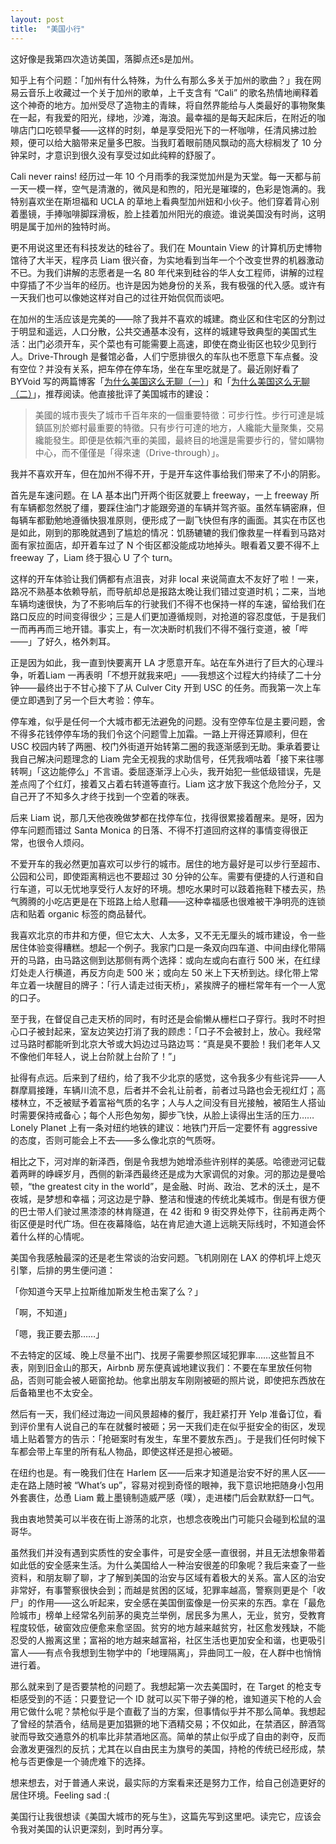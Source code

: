 ```yaml
---
layout: post
title:  "美国小行"
---
```


这好像是我第四次造访美国，落脚点还s是加州。

知乎上有个问题：「加州有什么特殊，为什么有那么多关于加州的歌曲？」我在网易云音乐上收藏过一个关于加州的歌单，上千支含有 “Cali” 的歌名热情地阐释着这个神奇的地方。加州受尽了造物主的青睐，将自然界能给与人类最好的事物聚集在一起，有我爱的阳光，绿地，沙滩，海浪。最幸福的是每天起床后，在附近的咖啡店门口吃顿早餐——这样的时刻，单是享受阳光下的一杯咖啡，任清风拂过脸颊，便可以给大脑带来足量多巴胺。当我盯着眼前随风飘动的高大棕榈发了 10 分钟呆时，才意识到很久没有享受过如此纯粹的舒服了。

Cali never rains! 经历过一年 10 个月雨季的我深觉加州是为天堂。每一天都与前一天一模一样，空气是清澈的，微风是和煦的，阳光是璀璨的，色彩是饱满的。我特别喜欢坐在斯坦福和 UCLA 的草地上看典型加州妞和小伙子。他们穿着背心别着墨镜，手捧咖啡脚踩滑板，脸上挂着加州阳光的痕迹。谁说美国没有时尚，这明明是属于加州的独特时尚。

更不用说这里还有科技发达的硅谷了。我们在 Mountain View 的计算机历史博物馆待了大半天，程序员 Liam 很兴奋，为实地看到当年一个个改变世界的机器激动不已。为我们讲解的志愿者是一名 80 年代来到硅谷的华人女工程师，讲解的过程中穿插了不少当年的经历。也许是因为她身份的关系，我有极强的代入感。或许有一天我们也可以像她这样对自己的过往开始侃侃而谈吧。

在加州的生活应该是完美的——除了我并不喜欢的城建。商业区和住宅区的分割过于明显和遥远，人口分散，公共交通基本没有，这样的城建导致典型的美国式生活：出门必须开车，买个菜也有可能需要上高速，即使在商业街区也较少见到行人。Drive-Through 是餐馆必备，人们宁愿排很久的车队也不愿意下车点餐。没有空位？并没有关系，把车停在停车场，坐在车里吃就是了。最近刚好看了 BYVoid 写的两篇博客「[为什么美国这么无聊（一）](https://t.umblr.com/redirect?z=https%3A%2F%2Fwww.byvoid.com%2Fzht%2Fblog%2Fwhy-the-usa-is-so-boring-1&t=NzM5YTY5ZTc3YjIzMjY3NzA4MzcyMzQxZWFjZDA4ZjdlODdiOTlkOSxjWE96Tm51NQ%3D%3D&b=t%3A0ODCaxSliGOe7Pi92BAKiw&p=http%3A%2F%2Fsiqing.rocks%2Fpost%2F169098188817%2F%E7%BE%8E%E5%9B%BD%E5%B0%8F%E8%A1%8C&m=1)」和「[为什么美国这么无聊（二）](https://t.umblr.com/redirect?z=https%3A%2F%2Fwww.byvoid.com%2Fen%2Fblog%2Fwhy-the-usa-is-so-boring-2&t=YWEyM2NjNDIwOTk0MmU5NzY4NjkwNjJmOGRjYTZmMWVjMzc0N2Y2MCxjWE96Tm51NQ%3D%3D&b=t%3A0ODCaxSliGOe7Pi92BAKiw&p=http%3A%2F%2Fsiqing.rocks%2Fpost%2F169098188817%2F%E7%BE%8E%E5%9B%BD%E5%B0%8F%E8%A1%8C&m=1)」，推荐阅读。他直接批评了美国城市的建设：

> 美國的城市喪失了城市千百年來的一個重要特徵：可步行性。步行可達是城鎮區別於鄉村最重要的特徵。只有步行可達的地方，人纔能大量聚集，交易纔能發生。即便是依賴汽車的美國，最終目的地還是需要步行的，譬如購物中心，而不僅僅是「得來速（Drive-through）」。  

我并不喜欢开车，但在加州不得不开，于是开车这件事给我们带来了不小的阴影。

首先是车速问题。在 LA 基本出门开两个街区就要上 freeway，一上 freeway 所有车辆都忽然脱了缰，要踩住油门才能跟旁道的车辆并驾齐驱。虽然车辆密麻，但每辆车都勤勉地遵循快狠准原则，便形成了一副飞快但有序的画面。其实在市区也是如此，刚到的那晚就遇到了尴尬的情况：饥肠辘辘的我们像救星一样看到马路对面有家拉面店，却开着车过了 N 个街区都没能成功地掉头。眼看着又要不得不上 freeway 了，Liam 终于狠心 U 了个 turn。

这样的开车体验让我们俩都有点沮丧，对非 local 来说简直太不友好了啦！一来，路况不熟基本依赖导航，而导航却总是报路太晚让我们错过变道时机；二来，当地车辆均速很快，为了不影响后车的行驶我们不得不也保持一样的车速，留给我们在路口反应的时间变得很少；三是人们更加遵循规则，对抢道的容忍度低，于是我们一而再再而三地开错。事实上，有一次决断时机我们不得不强行变道，被「哔——」了好久，格外刺耳。

正是因为如此，我一直到快要离开 LA 才愿意开车。站在车外进行了巨大的心理斗争，听着Liam 一再表明「不想开就我来吧」——我想这个过程大约持续了二十分钟——最终出于不甘心接下了从  Culver City 开到 USC 的任务。而我第一次上车便立即遇到了另一个巨大考验：停车。

停车难，似乎是任何一个大城市都无法避免的问题。没有空停车位是主要问题，舍不得多花钱停停车场的我们令这个问题雪上加霜。一路上开得还算顺利，但在 USC 校园内转了两圈、校门外街道开始转第二圈的我逐渐感到无助。秉承着要让我自己解决问题理念的 Liam 完全无视我的求助信号，任凭我嘀咕着「接下来往哪转啊」「这边能停么」不言语。委屈逐渐浮上心头，我开始犯一些低级错误，先是差点闯了个红灯，接着又占着右转道等直行。Liam 这才放下我这个危险分子，又自己开了不知多久才终于找到一个空着的咪表。

后来 Liam 说，那几天他夜晚做梦都在找停车位，找得很累接着醒来。是呀，因为停车问题而错过 Santa Monica 的日落、不得不打道回府这样的事情变得很正常，也很令人烦闷。

不爱开车的我必然更加喜欢可以步行的城市。居住的地方最好是可以步行至超市、公园和公司，即使距离稍远也不要超过 30 分钟的公车。需要有便捷的人行道和自行车道，可以无忧地享受行人友好的环境。想吃水果时可以跂着拖鞋下楼去买，热气腾腾的小吃店更是在下班路上给人慰藉——这种幸福感也很难被干净明亮的连锁店和贴着 organic 标签的商品替代。

我喜欢北京的市井和方便，但它太大、人太多，又不无无厘头的城市建设，令一些居住体验变得糟糕。想起一个例子。我家门口是一条双向四车道、中间由绿化带隔开的马路，由马路这侧到达那侧有两个选择：或向左或向右直行 500 米，在红绿灯处走人行横道，再反方向走 500 米；或向左 50 米上下天桥到达。绿化带上常年立着一块醒目的牌子：「行人请走过街天桥」，紧挨牌子的栅栏常年有一个一人宽的口子。

至于我，在督促自己走天桥的同时，有时还是会偷懒从栅栏口子穿行。我时不时担心口子被封起来，室友边笑边打消了我的顾虑：「口子不会被封上，放心。我经常过马路时都能听到北京大爷或大妈边过马路边骂：“真是臭不要脸！我们老年人又不像他们年轻人，说上台阶就上台阶了！”」

扯得有点远。后来到了纽约，给了我不少北京的感觉，这令我多少有些诧异——人群摩肩接踵，车辆川流不息，后者并不会礼让前者，前者过马路也会无视红灯；高楼林立，不乏被赋予着富裕气质的名字；人与人之间没有目光接触，被陌生人搭讪时需要保持戒备心；每个人形色匆匆，脚步飞快，从脸上读得出生活的压力……Lonely Planet 上有一条对纽约地铁的建议：地铁门开后一定要怀有 aggressive 的态度，否则可能会上不去——多么像北京的气质呀。

相比之下，河对岸的新泽西，倒是令我想为她增添些许别样的美感。哈德逊河记载着两畔的峥嵘岁月，西侧的新泽西最终还是成为大家调侃的对象。河的那边是曼哈顿，“the greatest city in the world”，是金融、时尚、政治、艺术的沃土，是不夜城，是梦想和幸福；河这边是宁静、整洁和慢速的传统北美城市。倒是有很方便的巴士带人们驶过黑漆漆的林肯隧道，在 42 街和 9 街交界处停下，往前再走两个街区便是时代广场。但在夜幕降临，站在肯尼迪大道上远眺天际线时，不知道会怀着什么样的心情呢。





美国令我感触最深的还是老生常谈的治安问题。飞机刚刚在 LAX 的停机坪上熄灭引擎，后排的男生便问道：

「你知道今天早上拉斯维加斯发生枪击案了么？」

「啊，不知道」

「嗯，我正要去那……」

不去特定的区域、晚上尽量不出门、找房子需要参照区域犯罪率……这些暂且不表，刚到旧金山的那天，Airbnb 房东便真诚地建议我们：不要在车里放任何物品，否则可能会被人砸窗抢劫。他拿出朋友车刚刚被砸的照片说，即使把东西放在后备箱里也不太安全。

然后有一天，我们经过海边一间风景超棒的餐厅，我赶紧打开 Yelp 准备订位，看到评价里有人说自己的车在就餐时被砸；另一天我们走在似乎挺安全的街区，发现墙上贴着警方的告示：「抢砸案时有发生，车里不要放东西」。于是我们任何时候下车都会带上车里的所有私人物品，即使这样还是担心被砸。

在纽约也是。有一晚我们住在 Harlem 区——后来才知道是治安不好的黑人区——走在路上随时被 “What’s up”，容易对视到奇怪的眼神，我下意识地把随身小包用外套裹住，怂恿 Liam 戴上墨镜制造威严感（噗），走进楼门后会默默舒一口气。

我由衷地赞美可以半夜在街上游荡的北京，也想念夜晚出门可能只会碰到松鼠的温哥华。

虽然我们并没有遇到实质性的安全事件，可是安全感一直很弱，并且无法想象带着如此低的安全感来生活。为什么美国给人一种治安很差的印象呢？我后来查了一些资料，和朋友聊了聊，才了解到美国的治安与区域有着极大的关系。富人区的治安非常好，有事警察很快会到；而越是贫困的区域，犯罪率越高，警察则更是个「收尸」的作用——这么听起来，安全感在美国倒蛮像是一份买来的东西。拿在「最危险城市」榜单上经常名列前茅的奥克兰举例，居民多为黑人，无业，贫穷，受教育程度较低，破窗效应便愈来愈坚固。贫穷的地方越来越贫穷，社区愈发残缺，不能忍受的人搬离这里；富裕的地方越来越富裕，社区生活也更加安全和谐，也更吸引富人——有点令我想到生物学中的「地理隔离」，异曲同工一般，在人群中也悄悄进行着。

那么就来到了是否要禁枪的问题了。我想起第一次去美国时，在 Target 的枪支专柜感受到的不适：只要登记一个 ID 就可以买下带子弹的枪，谁知道买下枪的人会用它做什么呢？禁枪似乎是个直截了当的方案，但事情似乎并不那么简单。我想起了曾经的禁酒令，结局是更加猖獗的地下酒精交易；不仅如此，在禁酒区，醉酒驾驶而导致交通意外的机率比非禁酒地区高。简单的禁止似乎成了自由的剥夺，反而会激发更强烈的反抗；尤其在以自由民主为旗号的美国，持枪的传统已经形成，禁枪与否更像是一个骑虎难下的选择。

想来想去，对于普通人来说，最实际的方案看来还是努力工作，给自己创造更好的居住环境。Feeling sad :(





美国行让我很想读《美国大城市的死与生》，这篇先写到这里吧。读完它，应该会令我对美国的认识更深刻，到时再分享。

